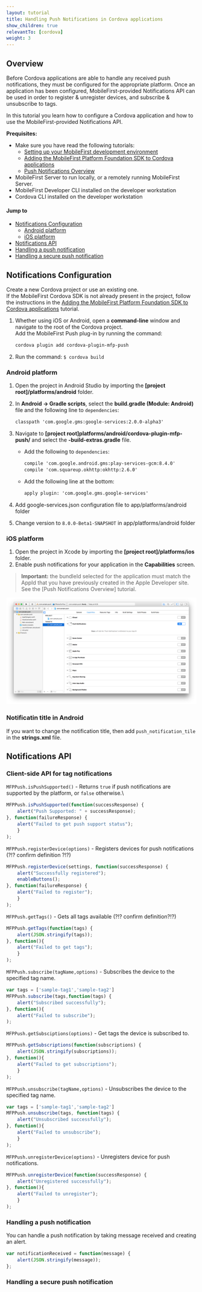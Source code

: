 ```yaml
---
layout: tutorial
title: Handling Push Notifications in Cordova applications
show_children: true
relevantTo: [cordova]
weight: 3
---
```

## Overview
Before Cordova applications are able to handle any received push notifications, they must be configured for the appropriate platform. Once an application has been configured, MobileFirst-provided Notifications API can be used in order to register & unregister devices, and subscribe &amp; unsubscribe to tags.

In this tutorial you learn how to configure a Cordova application and how to use the MobileFirst-provided Notifications API.

**Prequisites:**

* Make sure you have read the following tutorials:
    * [Setting up your MobileFirst development environment](../../../setting-up-your-development-environment/index)
    * [Adding the MobileFirst Platform Foundation SDK to Cordova applications](../../../adding-the-mfpf-sdk/cordova)
    * [Push Notifications Overview](../push-notifications-overview)
* MobileFirst Server to run locally, or a remotely running MobileFirst Server.
* MobileFirst Developer CLI installed on the developer workstation
* Cordova CLI installed on the developer workstation

#### Jump to
* [Notifications Configuration](#notifications-configuration)
    * [Android platform](#android-platform)
    * [iOS platform](#ios-platform)
* [Notifications API](#notifications-api)
* [Handling a push notification](#handling-a-push-notification)
* [Handling a secure push notification](#handling-a-secure-push-notification)

## Notifications Configuration
Create a new Cordova project or use an existing one.  
If the MobileFirst Cordova SDK is not already present in the project, follow the instructions in the [Adding the MobileFirst Platform Foundation SDK to Cordova applications](../../../adding-the-mfpf-sdk/cordova) tutorial.

1. Whether using iOS or Android, open a **command-line** window and navigate to the root of the Cordova project.  
    Add the MobileFirst Push plug-in by running the command: 

    ```bash
    cordova plugin add cordova-plugin-mfp-push
    ```
    
2. Run the command: `$ cordova build`

### Android platform

1. Open the project in Android Studio by importing the **[project root]/platforms/android** folder.

2. In **Android → Gradle scripts**, select the **build.gradle (Module: Android)** file and the following line to `dependencies`:    

    ```xml
    classpath 'com.google.gms:google-services:2.0.0-alpha3'
    ```
    
3. Navigate to **[project root]platforms/android/cordova-plugin-mfp-push/** and select the **<appname>-build-extras.gradle** file. 
    - Add the following to `dependencies`: 
    
        ```xml
        compile 'com.google.android.gms:play-services-gcm:8.4.0'
        compile 'com.squareup.okhttp:okhttp:2.6.0'
        ```
    - Add the following line at the bottom:
    
        ```xml
        apply plugin: 'com.google.gms.google-services'
        ```

4. Add google-services.json configuration file to app/platforms/android folder

5. Change version to `8.0.0-Beta1-SNAPSHOT` in app/platforms/android folder

### iOS platform

1. Open the project in Xcode by importing the **[project root]/platforms/ios** folder.
2. Enable push notifications for your application in the **Capabilities** screen.

> <span class="glyphicon glyphicon-exclamation-sign" aria-hidden="true"></span> **Important:** the bundleId selected for the application must match the AppId that you have previously created in the Apple Developer site. See the [Push Notifications Overview] tutorial.

![image of where is the capability in Xcode](push-capability.png)

### Notificatin title in Android
If you want to change the notification title, then add `push_notification_tile` in the **strings.xml** file.

## Notifications API
### Client-side API for tag notifications

`MFPPush.isPushSupported()` - Returns `true` if push notifications are supported by the platform, or `false` otherwise.\

```javascript
MFPPush.isPushSupported(function(successResponse) {
    alert("Push Supported: " + successResponse);
}, function(failureResponse) {
    alert("Failed to get push support status");
    }
);
```

`MFPPush.registerDevice(options)` - Registers devices for push notifications (?!? confirm definition ?!?)

```javascript
MFPPush.registerDevice(settings, function(successResponse) {
    alert("Successfully registered");
    enableButtons();
}, function(failureResponse) {
    alert("Failed to register");
    }
);
```

`MFPPush.getTags()` - Gets all tags available (?!? confirm definition?!?)

```javascript
MFPPush.getTags(function(tags) {
    alert(JSON.stringify(tags));
}, function(){
    alert("Failed to get tags");
    }
);
```

`MFPPush.subscribe(tagName,options)` - Subscribes the device to the specified tag name.

```javascript
var tags = ['sample-tag1','sample-tag2']
MFPPush.subscribe(tags,function(tags) {
    alert("Subscribed successfully");
}, function(){
    alert("Failed to subscribe");
);
```

`MFPPush.getSubsciptions(options)` - Get tags the device is subscribed to.

```javascript
MFPPush.getSubscriptions(function(subscriptions) {
    alert(JSON.stringify(subscriptions));
}, function(){
    alert("Failed to get subscriptions");
    }
);
```

`MFPPush.unsubscribe(tagName,options)` - Unsubscribes the device to the specified tag name.

```javascript
var tags = ['sample-tag1','sample-tag2']
MFPPush.unsubscribe(tags, function(tags) {
    alert("Unsubscribed successfully");
}, function(){
    alert("Failed to unsubscribe");
    }
);
```

`MFPPush.unregisterDevice(options)` - Unregisters device for push notifications.

```javascript
MFPPush.unregisterDevice(function(successResponse) {
    alert("Unregistered successfully");
}, function(){
    alert("Failed to unregister");
    }   
);
```

### Handling a push notification
You can handle a push notification by taking message received and creating an alert.

```javascript
var notificationReceived = function(message) {
    alert(JSON.stringify(message));
};
```

### Handling a secure push notification
